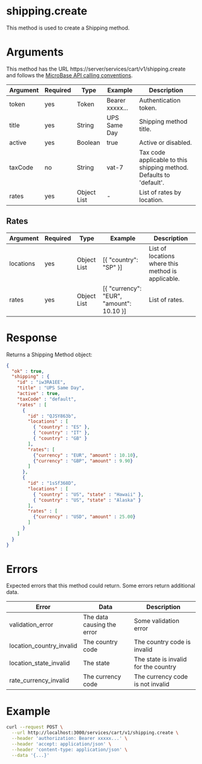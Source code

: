 # shipping.create

This method is used to create a Shipping method.

# Arguments

This method has the URL https://server/services/cart/v1/shipping.create and
follows the [MicroBase API calling conventions](../calling-conventions.html).

Argument | Required | Type | Example | Description
---------|----------|------|---------|------------
token    | yes | Token       | Bearer xxxxx... | Authentication token.
title    | yes | String      | UPS Same Day    | Shipping method title.
active   | yes | Boolean     | true            | Active or disabled.
taxCode  | no  | String      | vat-7           | Tax code applicable to this shipping method. Defaults to 'default'.   
rates    | yes | Object List | -               | List of rates by location.

## Rates

Argument | Required | Type | Example | Description
---------|----------|------|---------|------------
locations | yes | Object List | [{ "country": "SP" }] | List of locations where this method is applicable. 
rates     | yes | Object List | [{ "currency": "EUR", "amount": 10.10 }] | List of rates.

# Response

Returns a Shipping Method object:

```json
{
  "ok" : true,
  "shipping" : {
    "id" : "iw3RA1EE",
    "title" : "UPS Same Day",
    "active" : true,
    "taxCode" : "default",
    "rates" : [
      {
        "id" : "QJSY863b",
        "locations" : [
          { "country" : "ES" },
          { "country" : "IT" },
          { "country" : "GB" }
        ],
        "rates": [
          {"currency" : "EUR", "amount" : 10.10},
          {"currency" : "GBP", "amount" : 9.90}
        ]
      },
      {
        "id" : "1sSf368D",
        "locations" : [
          { "country" : "US", "state" : "Hawaii" },
          { "country" : "US", "state" : "Alaska" }
        ],
        "rates" : [
          {"currency" : "USD", "amount" : 25.00}
        ]
      }
    ]
  }
}
```

# Errors

Expected errors that this method could return. Some errors return additional data.

Error | Data | Description
------|------|------------
validation_error | The data causing the error | Some validation error
location_country_invalid | The country code | The country code is invalid 
location_state_invalid | The state | The state is invalid for the country 
rate_currency_invalid | The currency code | The currency code is not invalid

# Example

```bash
curl --request POST \
  --url http://localhost:3000/services/cart/v1/shipping.create \
  --header 'authorization: Bearer xxxxx...' \
  --header 'accept: application/json' \
  --header 'content-type: application/json' \
  --data '{...}'
```
